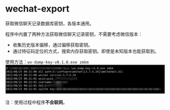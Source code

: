 # wechat-export
获取微信聊天记录数据库密钥，各版本通用。

程序中内置了两种方法获取微信聊天记录密钥，不需要考虑微信版本：
- 收集历史版本偏移，通过偏移获取密钥。
- 通过特征码定位的方式，搜索内存获取密钥。即使是未知版本也能获取到。

使用方法：`wx-dump-key-v0.1.0.exe zmkm`
![](./img/1.png)

注：使用过程中程序**不会联网**。
